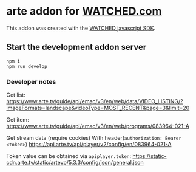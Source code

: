 # arte addon for [WATCHED.com](https://www.watched.com)

This addon was created with the [WATCHED javascript SDK](https://github.com/watchedcom/sdk-javascript).

## Start the development addon server

```shell
npm i
npm run develop
```

### Developer notes

Get list:
https://www.arte.tv/guide/api/emac/v3/en/web/data/VIDEO_LISTING/?imageFormats=landscape&videoType=MOST_RECENT&page=3&limit=20

Get item:
https://www.arte.tv/guide/api/emac/v3/en/web/programs/083964-021-A

Get stream data (require cookies)
With header(`authorization: Bearer <token>`)
https://api.arte.tv/api/player/v2/config/en/083964-021-A

Token value can be obtained via `apiplayer.token`:
https://static-cdn.arte.tv/static/artevp/5.3.3/config/json/general.json
